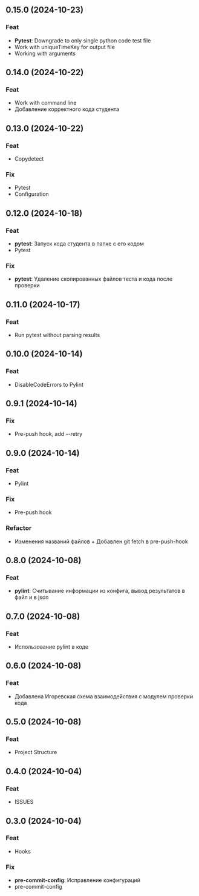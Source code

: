 ## 0.15.0 (2024-10-23)

### Feat

- **Pytest**: Downgrade to only single python code test file
- Work with uniqueTimeKey for output file
- Working with arguments

## 0.14.0 (2024-10-22)

### Feat

- Work with command line
- Добавление корректного кода студента

## 0.13.0 (2024-10-22)

### Feat

- Copydetect

### Fix

- Pytest
- Configuration

## 0.12.0 (2024-10-18)

### Feat

- **pytest**: Запуск кода студента в папке с его кодом
- Pytest

### Fix

- **pytest**: Удаление скопированных файлов теста и кода после проверки

## 0.11.0 (2024-10-17)

### Feat

- Run pytest without parsing results

## 0.10.0 (2024-10-14)

### Feat

- DisableCodeErrors to Pylint

## 0.9.1 (2024-10-14)

### Fix

- Pre-push hook, add --retry

## 0.9.0 (2024-10-14)

### Feat

- Pylint

### Fix

- Pre-push hook

### Refactor

- Изменения названий файлов + Добавлен git fetch в pre-push-hook

## 0.8.0 (2024-10-08)

### Feat

- **pylint**: Считывание информации из конфига, вывод результатов в файл и в json

## 0.7.0 (2024-10-08)

### Feat

- Использование pylint в коде

## 0.6.0 (2024-10-08)

### Feat

- Добавлена Игоревская схема взаимодействия с модулем проверки кода

## 0.5.0 (2024-10-08)

### Feat

- Project Structure

## 0.4.0 (2024-10-04)

### Feat

- ISSUES

## 0.3.0 (2024-10-04)

### Feat

- Hooks

### Fix

- **pre-commit-config**: Исправление конфигураций
- pre-commit-config
